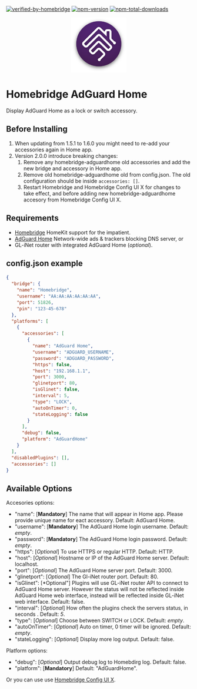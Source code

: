 [![verified-by-homebridge](https://badgen.net/badge/homebridge/verified/purple)](https://github.com/homebridge/homebridge/wiki/Verified-Plugins)
[![npm-version](https://badgen.net/npm/v/homebridge-adguardhome)](https://www.npmjs.com/package/homebridge-adguardhome)
[![npm-total-downloads](https://badgen.net/npm/dt/homebridge-adguardhome)](https://www.npmjs.com/package/homebridge-adguardhome)

<p align="center">
<img src="https://raw.githubusercontent.com/homebridge/branding/master/logos/homebridge-color-round-stylized.png" width="150">
</p>

# Homebridge AdGuard Home

Display AdGuard Home as a lock or switch accessory.

## Before Installing

1. When updating from 1.5.1 to 1.6.0 you might need to re-add your accessories again in Home app.
2. Version 2.0.0 introduce breaking changes:
    1. Remove any homebridge-adguardhome old accessories and add the new bridge and accessory in Home app.
    2. Remove old homebridge-adguardhome old from config.json. The old configuration should be inside `accessories: []`.
    3. Restart Homebridge and Homebridge Config UI X for changes to take effect, and before adding new homebridge-adguardhome accesory from Homebridge Config UI X.

## Requirements

- [Homebridge](https://github.com/homebridge/homebridge) HomeKit support for the impatient.
- [AdGuard Home](https://github.com/AdguardTeam/AdGuardHome) Network-wide ads & trackers blocking DNS server, or
- GL-iNet router with integrated AdGuard Home (*optional*).

## config.json example

```json
{
  "bridge": {
    "name": "Homebridge",
    "username": "AA:AA:AA:AA:AA:AA",
    "port": 51826,
    "pin": "123-45-678"
  },
  "platforms": [
    {
      "accessories": [
        {
          "name": "AdGuard Home",
          "username": "ADGUARD_USERNAME",
          "password": "ADGUARD_PASSWORD",
          "https": false,
          "host": "192.168.1.1",
          "port": 3000,
          "glinetport": 80,
          "isGlinet": false,
          "interval": 5,
          "type": "LOCK",
          "autoOnTimer": 0,
          "stateLogging": false
        }
      ],
      "debug": false,
      "platform": "AdGuardHome"
    }
  ],
  "disabledPlugins": [],
  "accessories": []
}
```

## Available Options

Accesories options:

- "name": [**Mandatory**] The name that will appear in Home app. Please provide unique name for eact accessory. Default: AdGuard Home.
- "username": [**Mandatory**] The AdGuard Home login username. Default: *empty*.
- "password": [**Mandatory**] The AdGuard Home login password. Default: *empty*.
- "https": [*Optional*] To use HTTPS or regular HTTP. Default: HTTP.
- "host": [*Optional*] Hostname or IP of the AdGuard Home server. Default: localhost.
- "port": [*Optional*] The AdGuard Home server port. Default: 3000.
- "glinetport": [*Optional*] The Gl-iNet router port. Default: 80.
- "isGlinet": [*Optional"] Plugins will use GL-iNet router API to connect to AdGuard Home server. However the status will not be reflected inside AdGuard Home web interface, instead will be reflected inside GL-iNet web interface. Default: false.
- "interval": [*Optional*] How often the plugins check the servers status, in seconds . Default: *5*.
- "type": [*Optional*] Choose between SWITCH or LOCK. Default: *empty*.
- "autoOnTimer": [*Optional*] Auto on timer, 0 timer will be ignored. Default: *empty*.
- "stateLogging": [*Optional*] Display more log output. Default: false.

Platform options:

- "debug": [*Optional*] Output debug log to Homebdirg log. Default: false.
- "platform": [**Mandatory**] Default: "AdGuardHome".

Or you can use use [Homebridge Config UI X](https://github.com/homebridge/homebridge-config-ui-x).
